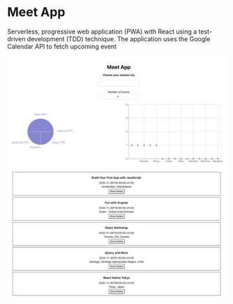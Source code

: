 # Meet App

Serverless, progressive web application (PWA) with React using a test-driven development (TDD) technique. The application uses the Google Calendar API to fetch upcoming event

![Alt text](/public/img/screenshot1.png?raw=true 'Meet App')
![Alt text](/public/img/screenshot2.png?raw=true 'Meet App')
